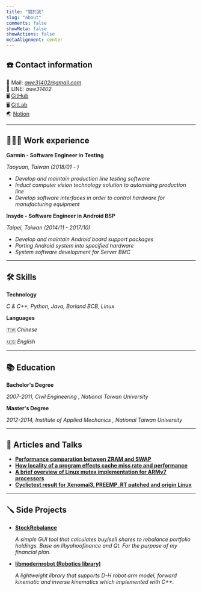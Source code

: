 ```yaml
---
title: "關於我"
slug: "about"
comments: false
showMeta: false
showActions: false
metaAlignment: center
---
```

## ☎️ Contact information

📧 Mail: *awe31402@gmail.com*<br>
💬 LINE: *awe31402* <br>
🖥️ [GitHub](https://github.com/Awe31402)<br>
🖥️ [GitLab](https://gitlab.com/awe31402)<br>
🌏 [Notion](https://www.notion.so/c54bca127ef24610bc85f949cde888a8)</br>

---

## **👩🏻‍💻** Work experience

**Garmin - Software Engineer in Testing**

 *Taoyuan, Taiwan (2018/01 - )*

- *Develop and maintain production line testing software*
- *Induct computer vision technology  solution to automising production line*
- *Develop software interfaces in order to control hardware for manufacturing equipment*

**Insyde - Software Engineer in Android BSP**

 *Taipei, Taiwan (2014/11 - 2017/10)*

- *Develop and maintain Android board support packages*
- *Porting  Android system into specified hardware*
- *System software development for Server BMC*

---

## 🛠 Skills

 **Technology**

*C & C++, Python, Java, Borland BCB, Linux*

 **Languages**

🇹🇼 *Chinese* 

🇺🇸 *English*

---

## 📚 Education

**Bachelor's Degree** 

*2007-2011, Civil Engineering , National Taiwan University*

**Master's Degree** 

*2012-2014, Institute of Applied Mechanics , National Taiwan University*

---

## 📜 Articles and Talks

- **[Performance comparation between ZRAM and SWAP](http://linuxperf.blogspot.com/2016/05/zram-flash.html)**
- **[How locality of a program effects cache miss rate and performance](http://linuxperf.blogspot.com/2016/04/locality.html)**
- **[A brief overview of Linux mutex implementation for ARMv7 processors](https://hackmd.io/3YTyaTpRQiexxDKlzGDSlg)**
- **[Cyclictest result for Xenomai3, PREEMP_RT patched and origin Linux](https://hackmd.io/Snqxtl3VTLqafbzidl7LHQ)**

---

## 🪛 Side Projects

- **[StockRebalance](https://github.com/Awe31402/StockRebalance)**
    
    *A simple GUI tool that calculates buy/sell shares to rebalance  portfolio holdings.
    Base on libyahoofinance and Qt.
    For the purpose of my financial plan.*
    
- **[libmodernrobot (Robotics library)](https://gitlab.com/awe31402/modern_robotics/-/tree/master/)**
    
    *A lightweight library that supports D-H robot arm model, forward kinematic and  inverse kinematics  which implemented with C++.*

